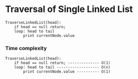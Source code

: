 # Traversal of Single Linked List

```
TraverseLinkedList(head):
    if head == null return;
    loop: head to tail
        print currentNode.value
```

### Time complexity

```
TraverseLinkedList(head):
    if head == null return; -------------- O(1)
    loop: head to tail ------------------- O(n)
        print currentNode.value ---------- O(1)
```